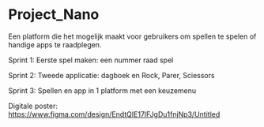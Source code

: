 # Project_Nano

Een platform die het mogelijk maakt voor gebruikers om spellen te spelen of handige apps te raadplegen.

Sprint 1: Eerste spel maken: een nummer raad spel

Sprint 2: Tweede applicatie: dagboek en Rock, Parer, Sciessors

Sprint 3: Spellen en app in 1 platform met een keuzemenu

Digitale poster: https://www.figma.com/design/EndtQIE17lFJgDu1fnjNp3/Untitled
